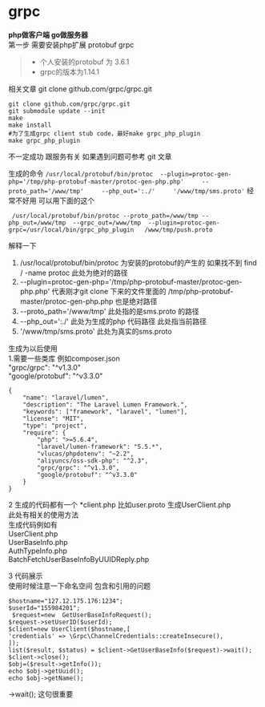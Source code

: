 # grpc  # 
 **php做客户端 go做服务器**  
第一步 需要安装php扩展 protobuf  grpc  
> - 个人安装的protobuf 为 3.6.1  
> - grpc的版本为1.14.1

相关文章  git clone github.com/grpc/grpc.git

    git clone github.com/grpc/grpc.git
    git submodule update --init
    make
    make install
    #为了生成grpc client stub code，最好make grpc_php_plugin
    make grpc_php_plugin

不一定成功 跟服务有关 如果遇到问题可参考 git 文章

生成的命令
 `/usr/local/protobuf/bin/protoc  --plugin=protoc-gen-php='/tmp/php-protobuf-master/protoc-gen-php.php'     --proto_path='/www/tmp'     --php_out=':./'     '/www/tmp/sms.proto'`   经常不好用 可以用下面的这个 

`  /usr/local/protobuf/bin/protoc --proto_path=/www/tmp --php_out=/www/tmp  --grpc_out=/www/tmp 
 --plugin=protoc-gen-grpc=/usr/local/bin/grpc_php_plugin   /www/tmp/push.proto
`

解释一下  
1.  /usr/local/protobuf/bin/protoc  为安装的protobuf的产生的 如果找不到 find / -name protoc   此处为绝对的路径  
2. --plugin=protoc-gen-php='/tmp/php-protobuf-master/protoc-gen-php.php'   代表刚才git clone 下来的文件里面的 /tmp/php-protobuf-master/protoc-gen-php.php  也是绝对路径  
3. --proto_path='/www/tmp'    此处指的是sms.proto 的路径  
4. --php_out=':./'  此处为生成的php 代码路径 此处指当前路径  
5.  '/www/tmp/sms.proto'  此处为真实的sms.proto


生成为以后使用   
1.需要一些类库 例如composer.json   
   "grpc/grpc": "^v1.3.0"  
    "google/protobuf": "^v3.3.0"
    
	{
	    "name": "laravel/lumen",
	    "description": "The Laravel Lumen Framework.",
	    "keywords": ["framework", "laravel", "lumen"],
	    "license": "MIT",
	    "type": "project",
	    "require": {
	        "php": ">=5.6.4",
	        "laravel/lumen-framework": "5.5.*",
	        "vlucas/phpdotenv": "~2.2",
	        "aliyuncs/oss-sdk-php": "^2.3",
	        "grpc/grpc": "^v1.3.0",
	        "google/protobuf": "^v3.3.0"
	    }
	} 

2 生成的代码都有一个 *client.php 比如user.proto 生成UserClient.php   
  此处有相关的使用方法  
  生成代码例如有  
  UserClient.php  
  UserBaseInfo.php  
  AuthTypeInfo.php  
  BatchFetchUserBaseInfoByUUIDReply.php
  

3 代码展示  
  使用时候注意一下命名空间 包含和引用的问题

    $hostname="127.12.175.176:1234";
    $userId="155984201";
     $request=new  GetUserBaseInfoRequest();
    $request->setUserID($userId);
    $client=new UserClient($hostname,[
    'credentials' => \Grpc\ChannelCredentials::createInsecure(),
    ]);
    list($result, $status) = $client->GetUserBaseInfo($request)->wait();
    $client->close();
    $obj=($result->getInfo());
    echo $obj->getUuid();
    echo $obj->getName();

->wait(); 这句很重要


 

